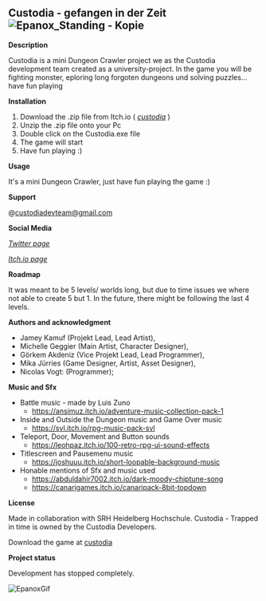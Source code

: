 ## Custodia - gefangen in der Zeit ![Epanox_Standing - Kopie](https://user-images.githubusercontent.com/100305591/189079450-600ede11-6823-4f66-890d-10e7df62df4c.png)

**Description**

Custodia is a mini Dungeon Crawler project we as the Custodia development team created as a university-project. In the game you will be fighting monster, eploring long forgoten dungeons und solving puzzles... have fun playing

**Installation**

1. Download the .zip file from Itch.io ( *[custodia](https://tranor.itch.io/custodia)* )
2. Unzip the .zip file onto your Pc
3. Double click on the Custodia.exe file
4. The game will start
5. Have fun playing :)

**Usage**

It's a mini Dungeon Crawler, just have fun playing the game :)

**Support**

@custodiadevteam@gmail.com

**Social Media**

*[Twitter page](twitter.com/CustodiaDev)*

*[Itch.io page](https://tranor.itch.io/custodia)*

**Roadmap**

It was meant to be 5 levels/ worlds long, but due to time issues we where not able to create 5 but 1. In the future, there might be following the last 4 levels.

**Authors and acknowledgment**

- Jamey Kamuf (Projekt Lead, Lead Artist),
- Michelle Geggier (Main Artist, Character Designer),
- Görkem Akdeniz (Vice Projekt Lead, Lead Programmer),
- Mika Jürries (Game Designer, Artist, Asset Designer),
- Nicolas Vogt: (Programmer);

**Music and Sfx**

- Battle music - made by Luis Zuno
  - https://ansimuz.itch.io/adventure-music-collection-pack-1
- Inside and Outside the Dungeon music and Game Over music
  - https://svl.itch.io/rpg-music-pack-svl
- Teleport, Door, Movement and Button sounds
  - https://leohpaz.itch.io/100-retro-rpg-ui-sound-effects
- Titlescreen and Pausemenu music
  - https://joshuuu.itch.io/short-loopable-background-music
- Honable mentions of Sfx and music used
  - https://abduldahir7002.itch.io/dark-moody-chiptune-song
  - https://canarigames.itch.io/canaripack-8bit-topdown

**License**

Made in collaboration with SRH Heidelberg Hochschule.
Custodia - Trapped in time is owned by the Custodia Developers.

Download the game at [custodia](https://tranor.itch.io/custodia)

**Project status**

Development has stopped completely.

![EpanoxGif](https://user-images.githubusercontent.com/100305591/189079165-cacac937-061f-49df-9b53-7268716d313e.gif)

